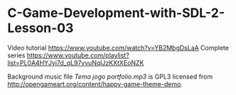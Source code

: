 # C-Game-Development-with-SDL-2-Lesson-03

Video tutorial https://www.youtube.com/watch?v=YB2MbgDsLaA
Complete series https://www.youtube.com/playlist?list=PL0A4HYJyi7d_qL97vyuNqlJzKXtXEoNZK

Background music file *Tema jogo portfolio.mp3* is GPL3 licensed from http://opengameart.org/content/happy-game-theme-demo.
